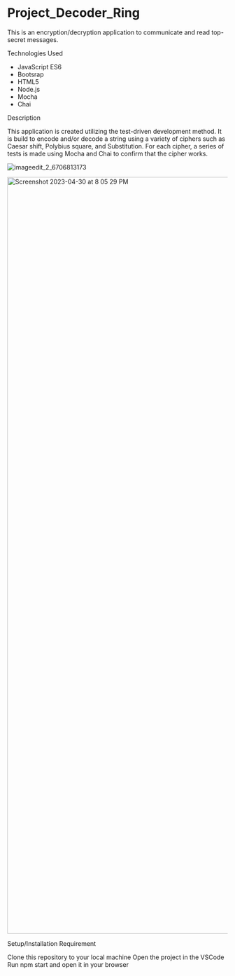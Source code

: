 # Project_Decoder_Ring

This is an encryption/decryption application to communicate and read top-secret messages.

Technologies Used

- JavaScript ES6
- Bootsrap
- HTML5
- Node.js
- Mocha
- Chai

Description

This application is created utilizing the test-driven development method. It is build to encode and/or decode a string using a variety of ciphers such as Caesar shift, Polybius square, and Substitution. For each cipher, a series of tests is made using Mocha and Chai to confirm that the cipher works.

![imageedit_2_6706813173](https://user-images.githubusercontent.com/112740790/235387283-a4da6783-0b8a-44fe-9232-4281520c04b4.png)


<img width="1728" alt="Screenshot 2023-04-30 at 8 05 29 PM" src="https://user-images.githubusercontent.com/112740790/235386893-44c99202-1ae5-4466-a8dd-b40d92404bec.png">

Setup/Installation Requirement

Clone this repository to your local machine
Open the project in the VSCode
Run npm start and open it in your browser

